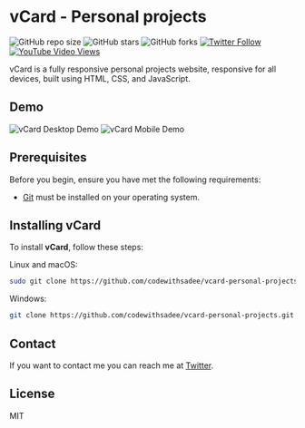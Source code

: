# vCard - Personal projects

![GitHub repo size](https://img.shields.io/github/repo-size/codewithsadee/vcard-personal-projects)
![GitHub stars](https://img.shields.io/github/stars/codewithsadee/vcard-personal-projects?style=social)
![GitHub forks](https://img.shields.io/github/forks/codewithsadee/vcard-personal-projects?style=social)
[![Twitter Follow](https://img.shields.io/twitter/follow/codewithsadee_?style=social)](https://twitter.com/intent/follow?screen_name=codewithsadee_)
[![YouTube Video Views](https://img.shields.io/youtube/views/SoxmIlgf2zM?style=social)](https://youtu.be/SoxmIlgf2zM)

vCard is a fully responsive personal projects website, responsive for all devices, built using HTML, CSS, and JavaScript.

## Demo

![vCard Desktop Demo](./website-demo-image/desktop.png "Desktop Demo")
![vCard Mobile Demo](./website-demo-image/mobile.png "Mobile Demo")

## Prerequisites

Before you begin, ensure you have met the following requirements:

* [Git](https://git-scm.com/downloads "Download Git") must be installed on your operating system.

## Installing vCard

To install **vCard**, follow these steps:

Linux and macOS:

```bash
sudo git clone https://github.com/codewithsadee/vcard-personal-projects.git
```

Windows:

```bash
git clone https://github.com/codewithsadee/vcard-personal-projects.git
```

## Contact

If you want to contact me you can reach me at [Twitter](https://www.twitter.com/codewithsadee).

## License

MIT
